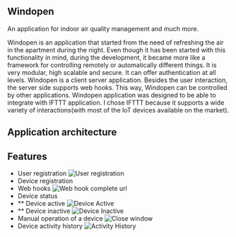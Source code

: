 
Windopen
------------------------

An application for indoor air quality management and much more.

Windopen is an application that started from the need of refreshing the air in the apartment during the night. Even though it has been started with this functionality in mind, during the development, it became more like a framework for controlling remotely or automatically different things. It is very modular, high scalable and secure. It can offer authentication at all levels.
Windopen is a client server application. Besides the user interaction, the server side supports web hooks. This way, Windopen can be controlled by other applications.
Windopen application was designed to be able to integrate with IFTTT application. I chose IFTTT because it supports a wide variety of interactions(with most of the IoT devices available on the market).

Application architecture
------------------------


Features
--------
* User registration
![User registration](https://github.com/mihai-dobre/windopen_v2/tree/refactoring/img/register_form.jpg)
* Device registration
* Web hooks
![Web hook complete url](https://github.com/mihai-dobre/windopen_v2/tree/refactoring/img/web_hook.jpg)
* Device status
* ** Device active
![Device Active](https://github.com/mihai-dobre/windopen_v2/tree/refactoring/img/device_active_ui.jpg "Device Active")
* ** Device inactive
![Device Inactive](https://github.com/mihai-dobre/windopen_v2/tree/refactoring/img/device_inactive_last_seen.jpg "Device Inactive")
* Manual operation of a device
![Close window](https://github.com/mihai-dobre/windopen_v2/tree/refactoring/img/device_active_ui_close.jpg "Close window")
* Device activity history
![Activity History](https://github.com/mihai-dobre/windopen_v2/tree/refactoring/img/details.jpg "Activity History")
